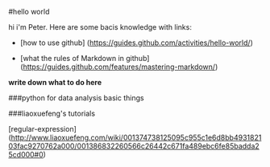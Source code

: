 #hello world

hi i'm Peter.
Here are some bacis knowledge with links:

* [how to use github] (https://guides.github.com/activities/hello-world/)

* [what the rules of Markdown in github] (https://guides.github.com/features/mastering-markdown/)

**write down what to do here**

###python for data analysis
  basic things

###liaoxuefeng's tutorials

[regular-expression] (http://www.liaoxuefeng.com/wiki/001374738125095c955c1e6d8bb493182103fac9270762a000/001386832260566c26442c671fa489ebc6fe85badda25cd000#0)

